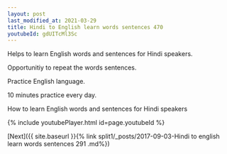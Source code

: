 ```yaml
---
layout: post
last_modified_at: 2021-03-29
title: Hindi to English learn words sentences 470 
youtubeId: gdUITcMl3Sc
---
```

 
 
Helps to learn English words and sentences for Hindi speakers.

Opportunitiy to repeat the words sentences. 

Practice English language. 
 
10 minutes practice every day. 
 
How to learn English words and sentences for Hindi speakers 
 
{% include youtubePlayer.html id=page.youtubeId %}
 
 
[Next]({{ site.baseurl }}{% link  split1/_posts/2017-09-03-Hindi to english learn words sentences 291 .md%})
 

